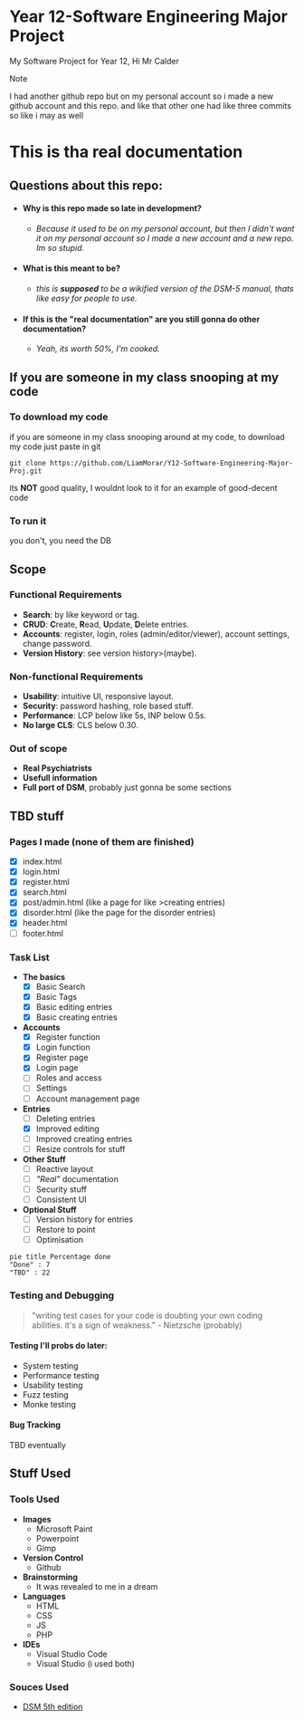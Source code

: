 # Year 12-Software Engineering Major Project
My Software Project for Year 12, Hi Mr Calder

>[!NOTE]
>I had another github repo but on my personal account so i made a new github account and this repo.
> and like that other one had like three commits so like i may as well

# This is tha real documentation

 ## Questions about this repo:
 -  #### Why is this repo made so late in development?
     - *Because it used to be on my personal account, but then I didn't want it on my personal account so I made a new account and a new repo. Im so stupid.*
 - #### What is this meant to be?
   - *this is **supposed** to be a wikified version of the DSM-5 manual, thats like easy for people to use.*
 - #### If this is the "real documentation" are you still gonna do other documentation?
    - *Yeah, its worth 50%, I'm cooked.*

## If you are someone in my class snooping at my code
### To download my code
if you are someone in my class snooping around at my code, to download my code just paste in git

`git clone https://github.com/LiamMorar/Y12-Software-Engineering-Major-Proj.git`

its **NOT** good quality, I wouldnt look to it for an example of good-decent code
### To run it
you don't, you need the DB


## Scope
### Functional Requirements
- **Search**: by like keyword or tag.
- **CRUD**: **C**reate, **R**ead, **U**pdate, **D**elete entries.
- **Accounts**: register, login, roles (admin/editor/viewer), account settings, change password.
- **Version History**: see version history>(maybe).

### Non-functional Requirements
- **Usability**: intuitive UI, responsive layout.
- **Security**: password hashing, role based stuff. 
- **Performance**: LCP below like 5s, INP below 0.5s.
- **No large CLS**: CLS below 0.30.

### Out of scope
- **Real Psychiatrists**
- **Usefull information**
- **Full port of DSM**, probably just gonna be some sections

## TBD stuff

### Pages I made (none of them are finished)
- [x] index.html
- [x] login.html
- [x] register.html
- [x] search.html
- [x] post/admin.html (like a page for like >creating entries)
- [x] disorder.html (like the page for the disorder entries)
- [x] header.html
- [ ] footer.html
 
### Task List
- **The basics**
    - [x] Basic Search
    - [x] Basic Tags
    - [x] Basic editing entries
    - [x] Basic creating entries
- **Accounts**
    - [x] Register function
    - [x] Login function
    - [x] Register page
    - [x] Login page
    - [ ] Roles and access 
    - [ ] Settings
    - [ ] Account management page
- **Entries**
    - [ ] Deleting entries
    - [x] Improved editing
    - [ ] Improved creating entries
    - [ ] Resize controls for stuff 
- **Other Stuff**
    - [ ] Reactive layout
    - [ ] *"Real"* documentation
    - [ ] Security stuff
    - [ ] Consistent UI
- **Optional Stuff**
    - [ ] Version history for entries
    - [ ] Restore to point
    - [ ] Optimisation

```mermaid
pie title Percentage done
"Done" : 7
"TBD" : 22
```

### Testing and Debugging
> "writing test cases for your code is doubting your own coding abilities. it's a sign of weakness." - Nietzsche (probably)

#### Testing I'll probs do later:
- System testing
- Performance testing
- Usability testing
- Fuzz testing
- Monke testing

#### Bug Tracking
TBD eventually

## Stuff Used
### Tools Used
- **Images**
    - Microsoft Paint
    - Powerpoint
    - Gimp
- **Version Control**
    - Github
- **Brainstorming**
    - It was revealed to me in a dream
- **Languages**
    - HTML
    - CSS
    - JS
    - PHP
- **IDEs**
    - Visual Studio Code
    - Visual Studio (i used both)


### Souces Used
- [DSM 5th edition](https://www.psychiatry.org/psychiatrists/practice/dsm)